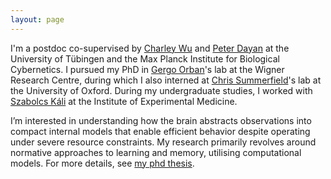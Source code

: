 ```yaml
---
layout: page
---
```




I'm a postdoc co-supervised by [Charley Wu](https://hmc-lab.com/) and [Peter Dayan](https://www.mpg.de/12309370/biological-cybernetics-dayan) at the University of Tübingen and the Max Planck Institute for Biological Cybernetics. I pursued my PhD in [Gergo Orban](https://scholar.google.com/citations?user=1JeMZad2LKcC)'s lab at the Wigner Research Centre, during which I also interned at [Chris Summerfield](https://scholar.google.com/citations?user=ymlcN9AAAAAJ)'s lab at the University of Oxford. During my undergraduate studies, I worked with [Szabolcs Káli](https://scholar.google.com/citations?user=8gykEqQAAAAJ) at the Institute of Experimental Medicine. 

I’m interested in understanding how the brain abstracts observations into compact internal models that enable efficient behavior despite operating under severe resource constraints. My research primarily revolves around normative approaches to learning and memory, utilising computational models. For more details, see [my phd thesis](http://davidnagy.web.elte.hu/preprints/dnagy_thesis_elte.pdf).

